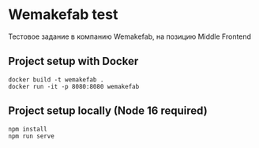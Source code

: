 # Wemakefab test

Тестовое задание в компанию Wemakefab, на позицию Middle Frontend

## Project setup with Docker
```
docker build -t wemakefab .
docker run -it -p 8080:8080 wemakefab
```

## Project setup locally (Node 16 required)

```
npm install
npm run serve
```
